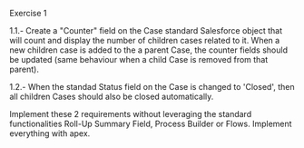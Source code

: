 Exercise 1

1.1.- Create a "Counter" field on the Case standard Salesforce object that will count and display the number of children cases related to it. 
When a new children case is added to the a parent Case, the counter fields should be updated (same behaviour when a child Case is removed from that parent).

1.2.- When the standad Status field on the Case is changed to 'Closed', then all children Cases should also be closed automatically.

Implement these 2 requirements without leveraging the standard functionalities Roll-Up Summary Field, Process Builder or Flows. Implement everything with apex.
